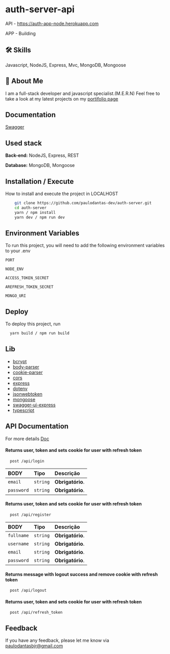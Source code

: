 # auth-server-api

API - https://auth-app-node.herokuapp.com

APP - Building

## 🛠 Skills

Javascript, NodeJS, Express, Mvc, MongoDB, Mongoose

## 🚀 About Me

I am a full-stack developer and javascript specialist.(M.E.R.N)
Feel free to take a look at my latest projects on my [portifolio page](https://portfolio-paulodantas-dev.vercel.app/)

## Documentation

[Swagger](https://auth-app-node.herokuapp.com/api/doc/)

## Used stack

**Back-end:** NodeJS, Express, REST

**Database:** MongoDB, Mongoose

## Installation / Execute

How to install and execute the project in LOCALHOST

```bash
    git clone https://github.com/paulodantas-dev/auth-server.git
    cd auth-server
    yarn / npm install
    yarn dev / npm run dev
```

## Environment Variables

To run this project, you will need to add the following environment variables to your .env

`PORT`

`NODE_ENV`

`ACCESS_TOKEN_SECRET`

`AREFRESH_TOKEN_SECRET`

`MONGO_URI`

## Deploy

To deploy this project, run

```bash
  yarn build / npm run build
```

## Lib

- [bcrypt](https://github.com/kelektiv/node.bcrypt.js#readme)
- [body-parser](https://github.com/expressjs/body-parser#readme)
- [cookie-parser](https://github.com/expressjs/cookie-parser#readme)
- [cors](https://github.com/expressjs/cors#readme)
- [express](http://expressjs.com/)
- [dotenv](https://github.com/motdotla/dotenv#readme)
- [jsonwebtoken](https://github.com/auth0/node-jsonwebtoken#readme)
- [mongoose](https://mongoosejs.com/)
- [swagger-ui-express](https://github.com/scottie1984/swagger-ui-express)
- [typescript](https://www.typescriptlang.org/)

## API Documentation

For more details [Doc](https://auth-app-node.herokuapp.com/api/doc/)

#### Returns user, token and sets cookie for user with refresh token

```http
  post /api/login
```

| BODY       | Tipo     | Descrição        |
| :--------- | :------- | :--------------- |
| `email`    | `string` | **Obrigatório**. |
| `password` | `string` | **Obrigatório**. |

#### Returns user, token and sets cookie for user with refresh token

```http
  post /api/register
```

| BODY       | Tipo     | Descrição        |
| :--------- | :------- | :--------------- |
| `fullname` | `string` | **Obrigatório**. |
| `username` | `string` | **Obrigatório**. |
| `email`    | `string` | **Obrigatório**. |
| `password` | `string` | **Obrigatório**. |

#### Returns message with logout success and remove cookie with refresh token

```http
  post /api/logout
```

#### Returns user, token and sets cookie for user with refresh token

```http
  post /api/refresh_token
```

## Feedback

If you have any feedback, please let me know via paulodantasbjr@gmail.com
